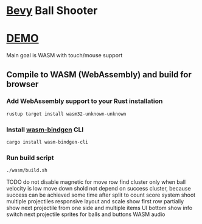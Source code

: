 # [Bevy](https://bevyengine.org/) Ball Shooter

# [DEMO](https://volodalexey.github.io/bevy-wasm-ball-shooter/)

Main goal is WASM with touch/mouse support

## Compile to WASM (WebAssembly) and build for browser

### Add WebAssembly support to your Rust installation
```sh
rustup target install wasm32-unknown-unknown
```

### Install [wasm-bindgen](https://github.com/rustwasm/wasm-bindgen) CLI
```sh
cargo install wasm-bindgen-cli
```

### Run build script

```sh
./wasm/build.sh
```

TODO
do not disable magnetic for move row
find cluster only when ball velocity is low
move down shold not depend on success cluster, because success can be achieved some time after
split to count score system
shoot multiple projectiles
responsive layout and scale
show first row partially
show next projectile from one side and multiple items
UI bottom show info
switch next projectile
sprites for balls and buttons
WASM audio